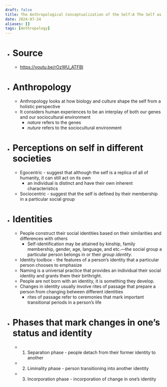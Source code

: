 ```yaml
---
draft: false
title: The Anthropological Conceptualization of the Self:A The Self as Embedded in Culture
date: 2024-07-24
aliases: []
tags: [Anthropology]
---
```


- # Source
	- <https://youtu.be/rOzWU_ATFBI>
- # Anthropology
	- Anthropology looks at how biology and culture shape the self from a holistic perspective
	- It considers human experiences to be an interplay of both our genes and our sociocultural environment
		- *nature* refers to the genes
		- *nuture* refers to the sociocultural environment
- # Perceptions on self in different societies
	- Egocentric - suggest that although the self is a replica of all of humanity, it can still act on its own
		- an individual is distinct and have their own inherent characteristics
	- Sociocentric - suggest that the self is defined by their membership in a particular social group
- # Identities
	- People construct their social identities based on their similarities and differences with others
		- Self-identification may be attained by kinship, family membership, gender, age, language, and etc.—the social group a particular person belongs in or their *group identity*.
	- Identity toolbox - the features of a person’s identity that a particular person chooses to emphasize
	- Naming is a universal practice that provides an individual their social identity and grants them their birthright.
	- People are not born with an identity, it is something they develop.
	- Changes in identity usually involve rites of passage that prepare a person from changing between different identities
		- rites of passage refer to ceremonies that mark important transitional periods in a person’s life
- # Phases that mark changes in one’s status and identity
	- 1. Separation phase - people detach from their former identity to another
	- 2. Liminality phase - person transitioning into another identity
	- 3. Incorporation phase - incorporation of change in one’s identity
